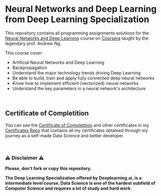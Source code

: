 # Neural Networks and Deep Learning from Deep Learning Specialization
This repository contains all programming assignments solutions for the [Neural Networks and Deep Learning](https://www.coursera.org/specializations/deep-learning) course on [Coursera](https://www.coursera.org) taught by the legendary prof. Andrew Ng.

This course cover:
- Artificial Neural Networks and Deep Learning
- Backpropagation
- Understand the major technology trends driving Deep Learning
- Be able to build, train and apply fully connected deep neural networks 
- Know how to implement efficient (vectorized) neural networks 
- Understand the key parameters in a neural network's architecture 

<br/>

## Certificate of Completition
You can see the [Certificate of Completition](https://github.com/AlessandroCorradini/Certificates/blob/master/Coursera%20-%20Neural%20Networks%20and%20Deep%20Learning%20Certificate%20-%20Deeplearning.ai.pdf) and other certificates in my [Certificates Repo](https://github.com/AlessandroCorradini/Certificates) that contains all my certificates obtained through my journey as a self-made Data Science and better developer.

<br/>

### ⚠️ Disclaimer ⚠️
**Please, don't fork or copy this repository.**

**The Deep Learning Specialization offered by Deeplearning.ai, is a intermediate level course. Data Science is one of the hardest subfield of Computer Science and requires a lot of study and hard work.**

